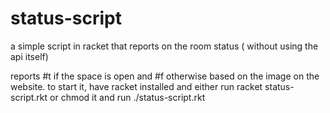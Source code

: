 # status-script
a simple script in racket that reports on the room status ( without using the api itself)

reports #t if the space is open and #f otherwise based on the image on the website.
to start it, have racket installed and either run racket status-script.rkt or chmod it 
and run ./status-script.rkt
